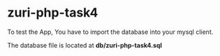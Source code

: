 # zuri-php-task4

To test the App, You have to import the database into your mysql client.
<p>The database file is located at <strong>db/zuri-php-task4.sql</strong></p>
